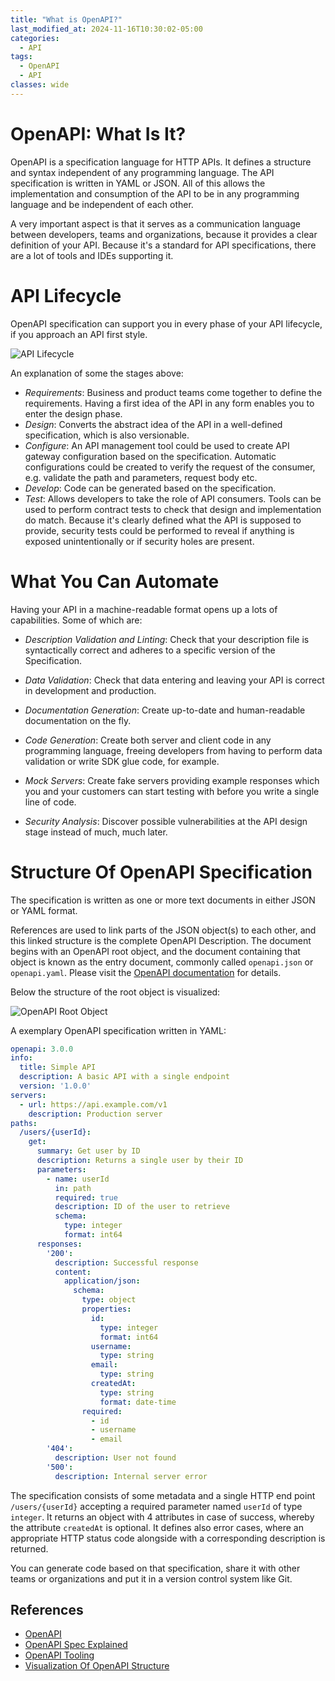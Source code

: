 ```yaml
---
title: "What is OpenAPI?"
last_modified_at: 2024-11-16T10:30:02-05:00
categories:
  - API
tags:
  - OpenAPI
  - API
classes: wide
---
```


# OpenAPI: What Is It?

OpenAPI is a specification language for HTTP APIs. It defines a structure and syntax independent of any programming language. The API specification is written in YAML or JSON. All of this allows the implementation and consumption of the API to be in any programming language and be independent of each other.

A very important aspect is that it serves as a communication language between developers, teams and organizations, because it provides a clear definition of your API.
Because it's a standard for API specifications, there are a lot of tools and IDEs supporting it.

# API Lifecycle

OpenAPI specification can support you in every phase of your API lifecycle, if you approach an API first style.

![API Lifecycle](/blog/assets/images/openapi-api-lifecycle.png)

An explanation of some the stages above:

- *Requirements*: Business and product teams come together to define the requirements. Having a first idea of the API in any form enables you to enter the design phase.
- *Design*: Converts the abstract idea of the API in a well-defined specification, which is also versionable. 
- *Configure*: An API management tool could be used to create API gateway configuration based on the specification. Automatic configurations could be created to verify the request of the consumer, e.g. validate the path and parameters, request body etc.
- *Develop*: Code can be generated based on the specification.
- *Test*: Allows developers to take the role of API consumers. Tools can be used to perform contract tests to check that design and implementation do match. Because it's clearly defined what the API is supposed to provide, security tests could be performed to reveal if anything is exposed unintentionally or if security holes are present. 


# What You Can Automate 

Having your API in a machine-readable format opens up a lots of capabilities. Some of which are:

- *Description Validation and Linting*: Check that your description file is syntactically correct and adheres to a specific version of the Specification.

- *Data Validation*: Check that data entering and leaving your API is correct in development and production.

- *Documentation Generation*: Create up-to-date and human-readable documentation on the fly.

- *Code Generation*: Create both server and client code in any programming language, freeing developers from having to perform data validation or write SDK glue code, for example.

- *Mock Servers*: Create fake servers providing example responses which you and your customers can start testing with before you write a single line of code.

- *Security Analysis*: Discover possible vulnerabilities at the API design stage instead of much, much later.

# Structure Of OpenAPI Specification

The specification is written as one or more text documents in either JSON or YAML format. 

References are used to link parts of the JSON object(s) to each other, and this linked structure is the complete OpenAPI Description. The document begins with an OpenAPI root object, and the document containing that object is known as the entry document, commonly called `openapi.json` or `openapi.yaml`. Please visit the [OpenAPI documentation](https://learn.openapis.org/specification) for details.

Below the structure of the root object is visualized:

![OpenAPI Root Object](/blog/assets/images/openapi-root-object.png)

A exemplary OpenAPI specification written in YAML:

```yaml
openapi: 3.0.0
info:
  title: Simple API
  description: A basic API with a single endpoint
  version: '1.0.0'
servers:
  - url: https://api.example.com/v1
    description: Production server
paths:
  /users/{userId}:
    get:
      summary: Get user by ID
      description: Returns a single user by their ID
      parameters:
        - name: userId
          in: path
          required: true
          description: ID of the user to retrieve
          schema:
            type: integer
            format: int64
      responses:
        '200':
          description: Successful response
          content:
            application/json:
              schema:
                type: object
                properties:
                  id:
                    type: integer
                    format: int64
                  username:
                    type: string
                  email:
                    type: string
                  createdAt:
                    type: string
                    format: date-time
                required:
                  - id
                  - username
                  - email
        '404':
          description: User not found
        '500':
          description: Internal server error
```
The specification consists of some metadata and a single HTTP end point `/users/{userId}` accepting a required parameter named `userId` of type `integer`. It returns an object with 4 attributes in case of success, whereby the attribute `createdAt` is optional. It defines also error cases, where an appropriate HTTP status code alongside with a corresponding description is returned.

You can generate code based on that specification, share it with other teams or organizations and put it in a version control system like Git. 


## References

- [OpenAPI](https://www.openapis.org)
- [OpenAPI Spec Explained](https://learn.openapis.org/specification)
- [OpenAPI Tooling](https://tools.openapis.org)
- [Visualization Of OpenAPI Structure](https://openapi-map.apihandyman.io)
